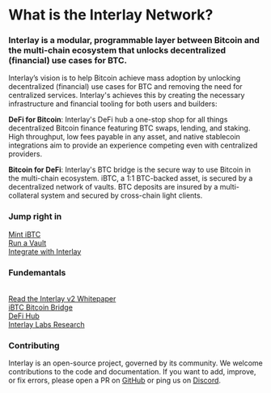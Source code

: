 # What is the Interlay Network?


### Interlay is a modular, programmable layer between Bitcoin and the multi-chain ecosystem that unlocks decentralized (financial) use cases for BTC.

Interlay’s vision is to help Bitcoin achieve mass adoption by unlocking decentralized (financial) use cases for BTC and removing the need for centralized services. Interlay's achieves this by creating the necessary infrastructure and financial tooling for both users and builders:

**DeFi for Bitcoin**: Interlay's DeFi hub a one-stop shop for all things decentralized Bitcoin finance featuring BTC swaps, lending, and staking. High throughput, low fees payable in any asset, and native stablecoin integrations aim to provide an experience competing even with centralized providers.

**Bitcoin for DeFi**: Interlay's BTC bridge is the secure way to use Bitcoin in the multi-chain ecosystem. iBTC, a 1:1 BTC-backed asset, is secured by a decentralized network of vaults. BTC deposits are insured by a multi-collateral system and secured by cross-chain light clients.



### Jump right in

<a class="info-button util-w100" href="#/guides/bridge">
   Mint iBTC
</a>
<br/>
<a class="info-button util-w100" href="#/vault/overview">
   Run a Vault
</a>
<br/>
<a class="info-button util-w100" href="#/developers/integration">
   Integrate with Interlay
</a>

### Fundemantals

<br/>
<a class="info-button util-w100" href="https://gateway.pinata.cloud/ipfs/QmWp62gdLssFpAoG2JqK8sy3m3rTRUa8LyzoSY8ZFisYNB">
   Read the Interlay v2 Whitepaper
</a>

<br/>
<a class="info-button util-w100" href="#/learn/ibtc-bridge">
   iBTC Bitcoin Bridge
</a>

<br/>
<a class="info-button util-w100" href="#/learn/defi-hub">
   DeFi Hub
</a>

<br/>
<a class="info-button util-w100" href="#/about/research">
   Interlay Labs Research
</a>

### Contributing

Interlay is an open-source project, governed by its community. We welcome contributions to the code and documentation.
If you want to add, improve, or fix errors, please open a PR on [GitHub](https://github.com/interlay) or ping us on [Discord](https://discord.gg/invite/interlay).
